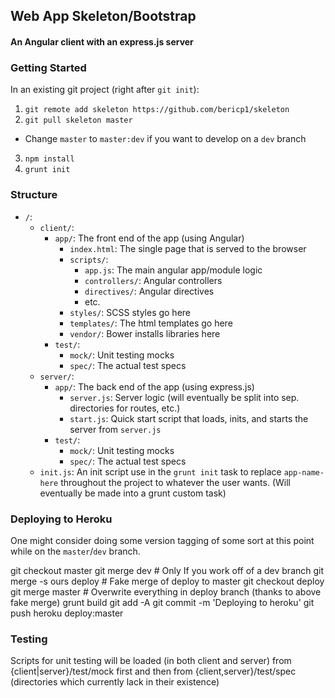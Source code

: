 ## Web App Skeleton/Bootstrap
#### An Angular client with an express.js server

### Getting Started

In an existing git project (right after `git init`):

 1. `git remote add skeleton https://github.com/bericp1/skeleton`
 2. `git pull skeleton master`
   * Change `master` to `master:dev` if you want to develop on a `dev` 
branch
 3. `npm install`
 4. `grunt init`

### Structure

 * `/`:
   * `client/`:
     * `app/`: The front end of the app (using Angular)
       * `index.html`: The single page that is served to the browser
       * `scripts/`:
         * `app.js`: The main angular app/module logic
         * `controllers/`: Angular controllers
         * `directives/`: Angular directives
         * etc.
       * `styles/`: SCSS styles go here
       * `templates/`: The html templates go here
       * `vendor/`: Bower installs libraries here
     * `test/`:
       * `mock/`: Unit testing mocks
       * `spec/`: The actual test specs
    * `server/`:
      * `app/`: The back end of the app (using express.js)
        * `server.js`: Server logic (will eventually be split into sep. directories for routes, etc.)
        * `start.js`: Quick start script that loads, inits, and starts the server from `server.js`
      * `test/`:
        * `mock/`: Unit testing mocks
        * `spec/`: The actual test specs
   * `init.js`: An init script use in the `grunt init` task to replace `app-name-here` throughout the project to whatever the user wants. (Will eventually be made into a grunt custom task)

### Deploying to Heroku

One might consider doing some version tagging of some sort at this point while on the `master`/`dev` branch.

  git checkout master
  git merge dev             # Only If you work off of a dev branch
  git merge -s ours deploy  # Fake merge of deploy to master
  git checkout deploy
  git merge master          # Overwrite everything in deploy branch (thanks to above fake merge)
  grunt build
  git add -A
  git commit -m 'Deploying to heroku'
  git push heroku deploy:master

### Testing

Scripts for unit testing will be loaded (in both client and server) from {client|server}/test/mock first and then from
{client,server}/test/spec (directories which currently lack in their existence)
